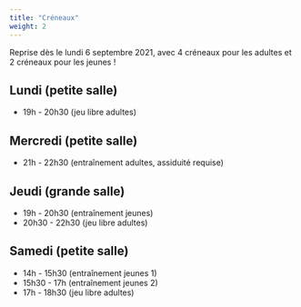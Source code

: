 ```yaml
---
title: "Créneaux"
weight: 2
---
```


Reprise dès le lundi 6 septembre 2021, avec 4 créneaux pour les adultes et 2 créneaux pour les jeunes !

## Lundi (petite salle)

- 19h - 20h30 (jeu libre adultes)

## Mercredi (petite salle)

- 21h - 22h30 (entraînement adultes, assiduité requise)

## Jeudi (grande salle)

- 19h - 20h30 (entraînement jeunes)
- 20h30 - 22h30 (jeu libre adultes)

## Samedi (petite salle)

- 14h - 15h30 (entraînement jeunes 1)
- 15h30 - 17h (entraînement jeunes 2)
- 17h - 18h30 (jeu libre adultes)
